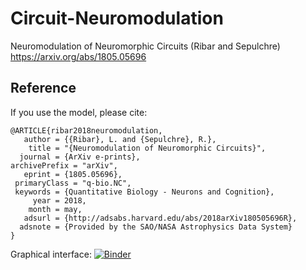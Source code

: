 # Circuit-Neuromodulation
Neuromodulation of Neuromorphic Circuits (Ribar and Sepulchre) https://arxiv.org/abs/1805.05696

## Reference
If you use the model, please cite:

```
@ARTICLE{ribar2018neuromodulation,
   author = {{Ribar}, L. and {Sepulchre}, R.},
    title = "{Neuromodulation of Neuromorphic Circuits}",
  journal = {ArXiv e-prints},
archivePrefix = "arXiv",
   eprint = {1805.05696},
 primaryClass = "q-bio.NC",
 keywords = {Quantitative Biology - Neurons and Cognition},
     year = 2018,
    month = may,
   adsurl = {http://adsabs.harvard.edu/abs/2018arXiv180505696R},
  adsnote = {Provided by the SAO/NASA Astrophysics Data System}
}
```

Graphical interface:
[![Binder](https://mybinder.org/badge.svg)](https://mybinder.org/v2/gh/lukaribar/Bursting-Circuit/master?filepath=gui_notebook.ipynb)
